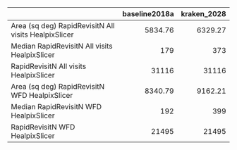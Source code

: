 |                                                      |   baseline2018a |   kraken_2028 |
|:-----------------------------------------------------|----------------:|--------------:|
| Area (sq deg) RapidRevisitN All visits HealpixSlicer |         5834.76 |       6329.27 |
| Median RapidRevisitN All visits HealpixSlicer        |          179    |        373    |
| RapidRevisitN All visits HealpixSlicer               |        31116    |      31116    |
| Area (sq deg) RapidRevisitN WFD HealpixSlicer        |         8340.79 |       9162.21 |
| Median RapidRevisitN WFD HealpixSlicer               |          192    |        399    |
| RapidRevisitN WFD HealpixSlicer                      |        21495    |      21495    |
